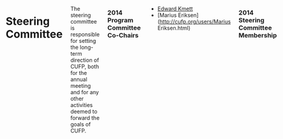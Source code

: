 <div class="row" media:type="text/omd">
<div class="small-12 columns" media:type="text/omd">

# Steering Committee

The steering committee is responsible for setting the long-term
direction of CUFP, both for the annual meeting and for any other
activities deemed to forward the goals of CUFP.

### 2014 Program Committee Co-Chairs
- [Edward Kmett](http://cufp.org/users/ekmett.html)
- [Marius Eriksen](http://cufp.org/users/Marius Eriksen.html)

### 2014 Steering Committee Membership
- Bodil Stokke
- Michael Sperber
- Yaron Minsky (Steering Committee Chair: Retiring 2014)
- Anil Madhavapeddy (Prior Program Committee Co-Chair: Retiring 2013)
- Adam Granicz (Member At Large: Retiring 2014)
- Erik Stenman (Member At Large: Retiring 2015)

### Past Steering Committee Members
- Kathleen Fisher
- Simon Peyton Jones
- Andy Adams-Moran
- Jim Grundy
- Francesco Cesarini (Prior Program Committee Co-Chair: Retiring 2013)
- John Launchbury (Member At Large: Retiring 2013)

</div>
</div>
